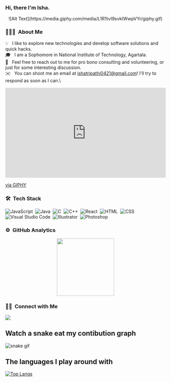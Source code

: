 ### Hi, there I'm Isha.

<p align="center">![Alt Text](https://media.giphy.com/media/L1R1tvI9svkIWwpVYr/giphy.gif)

<!-- ## 👋 &nbsp;Hey there! I'm Isha-->

### 👨🏻‍💻 &nbsp;About Me

💡 &nbsp; I like to explore new technologies and develop software solutions and quick hacks.\
🎓 &nbsp; I am a Sophomore in National Institute of Technology, Agartala.\
💬 &nbsp; Feel free to reach out to me for pro bono consulting and volunteering, or just for some interesting discussion.\
✉️ &nbsp; You can shoot me an email at ishatripathi0421@gmail.com! I'll try to respond as soon as I can.\

<div style="width:100%;height:0;padding-bottom:56%;position:relative;"><iframe src="https://giphy.com/embed/L1R1tvI9svkIWwpVYr" width="100%" height="100%" style="position:absolute" frameBorder="0" class="giphy-embed" allowFullScreen></iframe></div><p><a href="https://giphy.com/gifs/Pluralsight-computer-technology-coding-L1R1tvI9svkIWwpVYr">via GIPHY</a></p>

### 🛠 &nbsp;Tech Stack

![JavaScript](https://img.shields.io/badge/-JavaScript-05122A?style=flat&logo=javascript)&nbsp;
![Java](https://img.shields.io/badge/-Java-05122A?style=flat&logo=Java&logoColor=FFA518)&nbsp;
![C](https://img.shields.io/badge/-C-05122A?style=flat&logo=C&logoColor=A8B9CC)&nbsp;
![C++](https://img.shields.io/badge/-C++-05122A?style=flat&logo=C%2B%2B&logoColor=00599C)&nbsp;
![React](https://img.shields.io/badge/-React-05122A?style=flat&logo=react)&nbsp;
![HTML](https://img.shields.io/badge/-HTML-05122A?style=flat&logo=HTML5)&nbsp;
![CSS](https://img.shields.io/badge/-CSS-05122A?style=flat&logo=CSS3&logoColor=1572B6)&nbsp;
![Visual Studio Code](https://img.shields.io/badge/-Visual%20Studio%20Code-05122A?style=flat&logo=visual-studio-code&logoColor=007ACC)&nbsp;
![Illustrator](https://img.shields.io/badge/-Illustrator-05122A?style=flat&logo=adobe-illustrator)&nbsp;
![Photoshop](https://img.shields.io/badge/-Photoshop-05122A?style=flat&logo=adobe-photoshop)&nbsp;


### ⚙️ &nbsp;GitHub Analytics

<p align="center">
<a href="https://github.com/ishatri">
  <img height="180em" src="https://github-readme-stats-eight-theta.vercel.app/api?username=ishatri&show_icons=true&theme=algolia&include_all_commits=true&count_private=true"/>
</a>
</p>

### 🤝🏻 &nbsp;Connect with Me

<a href="https://linkedin.com/in/ishatri04"><img src="https://img.shields.io/badge/-Isha%20Tripathi-0077B5?style=flat&logo=Linkedin&logoColor=white"/></a>
</p>


 ## Watch a snake eat my contibution graph
 ![snake gif](https://github.com/ishatri/ishatri/blob/output/github-contribution-grid-snake.gif)
 
  
 ## The languages I play around with 
 [![Top Langs](https://github-readme-stats.vercel.app/api/top-langs/?username=ishatri)](https://github.com/ishatri/github-readme-stats)
 

 

 

 

